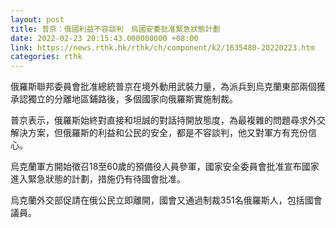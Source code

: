 ```yaml
---
layout: post
title: 普京：俄國利益不容談判　烏國安委批准緊急狀態計劃
date: 2022-02-23 20:15:43.000000000 +08:00
link: https://news.rthk.hk/rthk/ch/component/k2/1635480-20220223.htm
categories: rthk
---
```


俄羅斯聯邦委員會批准總統普京在境外動用武裝力量，為派兵到烏克蘭東部兩個獲承認獨立的分離地區鋪路後，多個國家向俄羅斯實施制裁。

普京表示，俄羅斯始終對直接和坦誠的對話持開放態度，為最複雜的問題尋求外交解決方案，但俄羅斯的利益和公民的安全，都是不容談判，他又對軍方有充份信心。

烏克蘭軍方開始徵召18至60歲的預備役人員參軍，國家安全委員會批准宣布國家進入緊急狀態的計劃，措施仍有待國會批准。

烏克蘭外交部促請在俄公民立即離開，國會又通過制裁351名俄羅斯人，包括國會議員。
